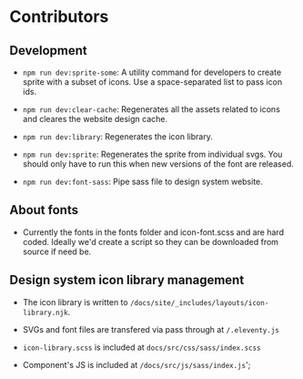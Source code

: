 # Contributors

## Development

- `npm run dev:sprite-some`: A utility command for developers to create sprite with a subset of icons. Use a space-separated list to pass icon ids.

- `npm run dev:clear-cache`: Regenerates all the assets related to icons and cleares the website design cache.

- `npm run dev:library`: Regenerates the icon library.

- `npm run dev:sprite`: Regenerates the sprite from individual svgs. You should only have to run this when new versions of the font are released.

- `npm run dev:font-sass`: Pipe sass file to design system website.

## About fonts

- Currently the fonts in the fonts folder and icon-font.scss and are hard coded. Ideally we'd create a script so they can be downloaded from source if need be.

## Design system icon library management

- The icon library is written to `/docs/site/_includes/layouts/icon-library.njk`.

- SVGs and font files are transfered via pass through at `/.eleventy.js`

- `icon-library.scss` is included at `docs/src/css/sass/index.scss`

- Component's JS is included at `/docs/src/js/sass/index.js`';
